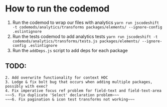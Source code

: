 # How to run the codemod

1. Run the codemod to wrap our files with analytics
`yarn run jscodeshift -t codemods/analytics/transforms packages/elements/ --ignore-config .eslintignore`
2. Run the tests codemod to add analytics tests
`yarn run jscodeshift -t codemods/analytics/transforms/tests.js packages/elements/ --ignore-config .eslintignore`
3. Run the `addDeps.js` script to add deps for each package


## TODO:
~~~1. Add mount & shallow import from enzyme for tests~~~
2. Add overwrite functionality for context HOC
3. Lodge & fix bolt bug that occurs when adding multiple packages, possibly with exec?
4. Fix imperative focus ref problem for field-text and field-text-area
~~~5. Fix duplicate 'Select' declaration problem~~~
~~~6. Fix pagination & icon test transforms not working~~~